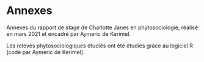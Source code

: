 # Annexes
Annexes du rapport de stage de Charlotte Janes en phytosociologie, réalisé en mars 2021 et encadré par Aymeric de Kerimel.

Les relevés phytosociologiques étudiés ont été étudiés grâce au logiciel R (code par Aymeric de Kerimel).
